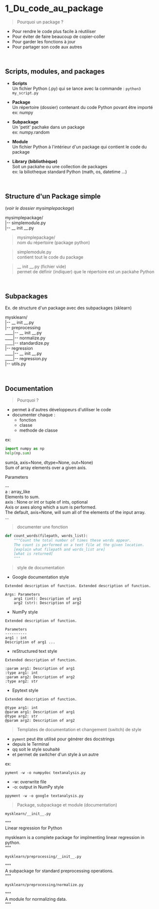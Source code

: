# 1_Du_code_au_package

> Pourquoi un package ?

- Pour rendre le code plus facile à réutiliser
- Pour éviter de faire beaucoup de copier-coller
- Pour garder les fonctions à jour
- Pour partager son code aux autres

<br>

## Scripts, modules, and packages

- **Scripts**  
    Un fichier Python (.py) qui se lance avec la commande : `python3 my_script.py`  

- **Package**  
    Un répertoire (dossier) contenant du code Python povant être importé  
    ex:  numpy  

- **Subpackage**  
    Un 'petit' pachake dans un package  
    ex: numpy.random  

- **Module**  
    Un fichier Python à l'intérieur d'un package qui contient le code du package  

- **Library (bibliothèque)**    
    Soit un packahe ou une collection de packages  
    ex: la biliotheque standard Python (math, os, datetime ...)  

<br>

## Structure d'un Package simple  
(_voir le dossier mysimplepackage_)

mysimplepackage/     
|-- simplemodule.py  
|-- __ init __.py  

> mysimplepackage/  
    nom du répertoire (package python)  

> simplemodule.py  
    contient tout le code du package  

> __ init __.py (fichier vide)    
    permet de définir (indiquer) que le répertoire est un packahe Python  

<br>

## Subpackages  

Ex. de structure d'un package avec des subpackages (sklearn)  

mysklearn/  
|-- __ init __.py  
|-- preprocessing  
____|-- __ init __.py  
____|-- normalize.py  
____|-- standardize.py  
|-- regression  
____|-- __ init __.py  
____|-- regression.py  
|-- utils.py  


<br>

## Documentation 

> Pourquoi ?
- permet à d'autres développeurs d'utiliser le code
- documenter chaque :
    - fonction
    - classe
    - methode de classe

ex:

```py
import numpy as np
help(np.sum)
```

sum(a, axis=None, dtype=None, out=None)  
Sum of array elements over a given axis.  

Parameters  

--  
    a : array_like  
        Elements to sum.  
    axis : None or int or tuple of ints, optional  
        Axis or axes along which a sum is performed.  
        The default, axis=None, will sum all of the elements of the input array.  
    ...  

> documenter une fonction

```py
def count_words(filepath, words_list):  
    """Count the total number of times these words appear.
    The count is performed on a text file at the given location.
    [explain what filepath and words_list are]
    [what is returned]
    """
```

> style de documentation  

- Google documentation style

```
Extended description of function. Extended description of function.  

Args: Parameters
    arg1 (int): Description of arg1  
    arg2 (str): Description of arg2
```

- NumPy style

```
Extended description of function.

Parameters
----------
arg1 : int
Description of arg1 ...
```

- reStructured text style

```
Extended description of function.

:param arg1: Description of arg1
:type arg1: int
:param arg2: Description of arg2
:type arg2: str
```

- Epytext style

```
Extended description of function.

@type arg1: int
@param arg1: Description of arg1
@type arg2: str
@param arg2: Description of arg2
```

> Templates de documentation et changement (switch) de style

- `pyment` peut ête utilisé pour générer des docstrings
- depuis le Terminal
- qq soit le style souhaité
- et permet de switcher d'un style à un autre

ex: 

```
pyment -w -o numpydoc textanalysis.py
```

* -w: overwrite file
* -o: output in NumPy style

```
ppyment -w -o google textanalysis.py
```

> Package, subpackage et module (documentation)

```
mysklearn/__init__.py
```

"""   
Linear regression for Python  
 
mysklearn is a complete package for implmenting
linear regression in python.  
"""


```
mysklearn/preprocessing/__init__.py
```

"""  
A subpackage for standard preprocessing operations.  
"""  

```
mysklearn/preprocessing/normalize.py
```

"""  
A module for normalizing data.  
"""